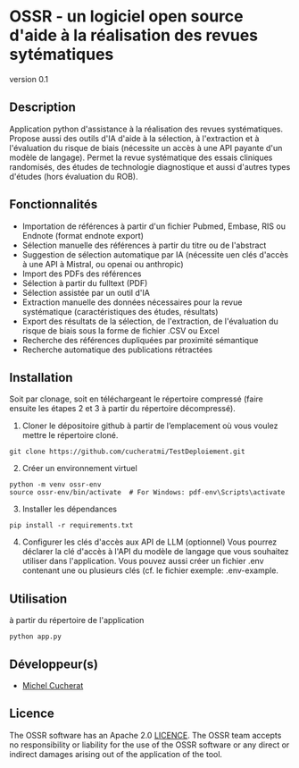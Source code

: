 # OSSR - un logiciel open source d'aide à la réalisation des revues sytématiques

version 0.1


## Description
Application python d'assistance à la réalisation des revues systématiques. Propose aussi des outils d'IA d'aide 
à la sélection, à l'extraction et à l'évaluation du risque de biais (nécessite un accès à une API payante 
d'un modèle de langage).
Permet la revue systématique des essais cliniques randomisés, des études de technologie diagnostique 
et aussi d'autres types d'études (hors évaluation du ROB).



## Fonctionnalités
- Importation de références à partir d'un fichier Pubmed, Embase, RIS ou Endnote (format endnote export) 
- Sélection manuelle des références à partir du titre ou de l'abstract
- Suggestion de sélection automatique par IA (nécessite uen clés d'accès à une API à Mistral, ou openai ou anthropic)
- Import des PDFs des références
- Sélection à partir du fulltext (PDF)
- Sélection assistée par un outil d'IA 
- Extraction manuelle des données nécessaires pour la revue systématique (caractéristiques des études, résultats)
- Export des résultats de la sélection, de l'extraction, de l'évaluation du risque de biais sous la forme de fichier .CSV ou Excel
- Recherche des références dupliquées par proximité sémantique
- Recherche automatique des publications rétractées



## Installation

Soit par clonage, soit en téléchargeant le répertoire compressé (faire ensuite les étapes 2 et 3 à partir 
du répertoire décompressé).   

1) Cloner le dépositoire github
à partir de l’emplacement où vous voulez mettre le répertoire cloné.
```
git clone https://github.com/cucheratmi/TestDeploiement.git
```

2) Créer un environnement virtuel
```
python -m venv ossr-env
source ossr-env/bin/activate  # For Windows: pdf-env\Scripts\activate 
```

3) Installer les dépendances
```
pip install -r requirements.txt
```

4) Configurer les clés d'accès aux API de LLM (optionnel)
Vous pourrez déclarer la clé d'accès à l'API du modèle de langage que vous souhaitez utiliser dans l'application. 
Vous pouvez aussi créer un fichier .env contenant une ou plusieurs clés (cf. le fichier exemple: .env-example.

## Utilisation
à partir du répertoire de l'application 

``
python app.py
``

## Développeur(s)

- [Michel Cucherat](https://github.com/cucheratmi) 

## Licence
The OSSR software has an Apache 2.0 [LICENCE](LICENSE). The OSSR team
accepts no responsibility or liability for the use of the OSSR software or any
direct or indirect damages arising out of the application of the tool.


